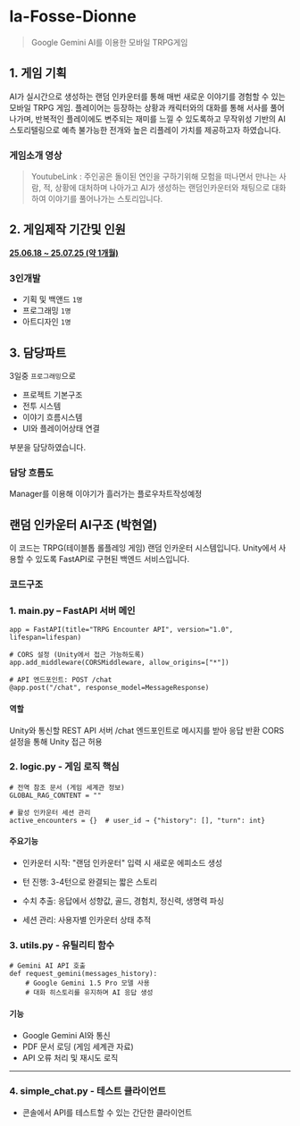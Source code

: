 # la-Fosse-Dionne
> Google Gemini AI를 이용한 모바일 TRPG게임

## 1. 게임 기획
AI가 실시간으로 생성하는 랜덤 인카운터를 통해 매번 새로운 이야기를 경험할 수 있는 모바일 TRPG 게임.
플레이어는 등장하는 상황과 캐릭터와의 대화를 통해 서사를 풀어나가며, 반복적인 플레이에도 변주되는 재미를 느낄 수 있도록하고
무작위성 기반의 AI 스토리텔링으로 예측 불가능한 전개와 높은 리플레이 가치를 제공하고자 하였습니다.

### 게임소개 영상
> YoutubeLink :
> 주인공은 돌이된 연인을 구하기위해 모험을 떠나면서 만나는 사람, 적, 상황에 대처하며 나아가고
> AI가 생성하는 랜덤인카운터와 채팅으로 대화하여 이야기를 풀어나가는 스토리입니다.

## 2. 게임제작 기간및 인원
**<ins>25.06.18 ~ 25.07.25 (약 1개월)</ins>**

### 3인개발
 - 기획 및 백앤드 `1명`
 - 프로그래밍 `1명`
 - 아트디자인 `1명`

## 3. 담당파트
3일중 `프로그래밍`으로
 - 프로젝트 기본구조
 - 전투 시스템
 - 이야기 흐름시스템
 - UI와 플레이어상태 연결

부분을 담당하였습니다.

### 담당 흐름도
Manager를 이용해 이야기가 흘러가는 플로우차트작성예정


## 랜덤 인카운터 AI구조 (박현열)
이 코드는 TRPG(테이블톱 롤플레잉 게임) 랜덤 인카운터 시스템입니다. Unity에서 사용할 수 있도록 FastAPI로 구현된 백엔드 서비스입니다.

### 코드구조
### 1. main.py – FastAPI 서버 메인
``` # FastAPI 웹 서버 설정
app = FastAPI(title="TRPG Encounter API", version="1.0", lifespan=lifespan)

# CORS 설정 (Unity에서 접근 가능하도록)
app.add_middleware(CORSMiddleware, allow_origins=["*"])

# API 엔드포인트: POST /chat
@app.post("/chat", response_model=MessageResponse)
```
#### 역할
Unity와 통신할 REST API 서버
/chat 엔드포인트로 메시지를 받아 응답 반환
CORS 설정을 통해 Unity 접근 허용

### 2. logic.py - 게임 로직 핵심
```
# 전역 참조 문서 (게임 세계관 정보)
GLOBAL_RAG_CONTENT = ""

# 활성 인카운터 세션 관리
active_encounters = {}  # user_id → {"history": [], "turn": int}
```
#### 주요기능

- 인카운터 시작: "랜덤 인카운터" 입력 시 새로운 에피소드 생성

- 턴 진행: 3-4턴으로 완결되는 짧은 스토리
  
- 수치 추출: 응답에서 성향값, 골드, 경험치, 정신력, 생명력 파싱
  
- [](url)세션 관리: 사용자별 인카운터 상태 추적

### 3. utils.py - 유틸리티 함수
```
# Gemini AI API 호출
def request_gemini(messages_history):
    # Google Gemini 1.5 Pro 모델 사용
    # 대화 히스토리를 유지하며 AI 응답 생성

```
#### 기능
 - Google Gemini AI와 통신
 - PDF 문서 로딩 (게임 세계관 자료)
 - API 오류 처리 및 재시도 로직
---
### 4. simple_chat.py - 테스트 클라이언트
- 콘솔에서 API를 테스트할 수 있는 간단한 클라이언트
